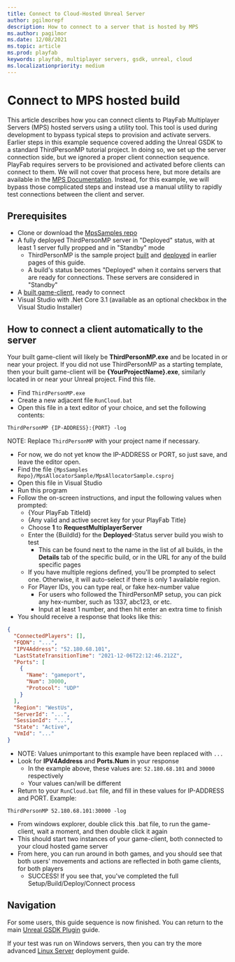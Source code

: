 ```yaml
---
title: Connect to Cloud-Hosted Unreal Server
author: pgilmorepf
description: How to connect to a server that is hosted by MPS
ms.author: pagilmor
ms.date: 12/08/2021
ms.topic: article
ms.prod: playfab
keywords: playfab, multiplayer servers, gsdk, unreal, cloud
ms.localizationpriority: medium
---
```


# Connect to MPS hosted build

This article describes how you can connect clients to PlayFab Multiplayer Servers (MPS) hosted servers using a utility tool. This tool is used during development to bypass typical steps to provision and activate servers. Earlier steps in this example sequence covered adding the Unreal GSDK to a standard ThirdPersonMP tutorial project. In doing so, we set up the server connection side, but we ignored a proper client connection sequence. PlayFab requires servers to be provisioned and activated before clients can connect to them. We will not cover that process here, but more details are available in the [MPS Documentation](../../connecting-clients-to-game-servers.md). Instead, for this example, we will bypass those complicated steps and instead use a manual utility to rapidly test connections between the client and server.

## Prerequisites

* Clone or download the [MpsSamples repo](https://github.com/PlayFab/MpsSamples)
* A fully deployed ThirdPersonMP server in "Deployed" status, with at least 1 server fully propped and in "Standby" mode
    * ThirdPersonMP is the sample project [built](building-the-third-person-mp-example-project.md) and [deployed](third-person-mp-example-project-cloud-deployment.md) in earlier pages of this guide.
    * A build's status becomes "Deployed" when it contains servers that are ready for connections. These servers are considered in "Standby"
* A [built game-client](building-the-third-person-mp-example-project.md), ready to connect
* Visual Studio with .Net Core 3.1 (available as an optional checkbox in the Visual Studio Installer)

## How to connect a client automatically to the server

Your built game-client will likely be __ThirdPersonMP.exe__ and be located in or near your project. If you did not use ThirdPersonMP as a starting template, then your built game-client will be __{YourProjectName}.exe__, similarly located in or near your Unreal project. Find this file.

* Find ```ThirdPersonMP.exe```
* Create a new adjacent file ```RunCloud.bat```
* Open this file in a text editor of your choice, and set the following contents:

```Batch
ThirdPersonMP {IP-ADDRESS}:{PORT} -log
```

NOTE: Replace ```ThirdPersonMP``` with your project name if necessary.

* For now, we do not yet know the IP-ADDRESS or PORT, so just save, and leave the editor open.
* Find the file ```{MpsSamples Repo}/MpsAllocatorSample/MpsAllocatorSample.csproj```
* Open this file in Visual Studio
* Run this program
* Follow the on-screen instructions, and input the following values when prompted:
    * {Your PlayFab TitleId}
    * {Any valid and active secret key for your PlayFab Title}
    * Choose __1__ to __RequestMultiplayerServer__
    * Enter the {BuildId} for the __Deployed__-Status server build you wish to test
        * This can be found next to the name in the list of all builds, in the __Details__ tab of the specific build, or in the URL for any of the build specific pages
    * If you have multiple regions defined, you'll be prompted to select one. Otherwise, it will auto-select if there is only 1 available region.
    * For Player IDs, you can type real, or fake hex-number value
        * For users who followed the ThirdPersonMP setup, you can pick any hex-number, such as 1337, abc123, or etc.
        * Input at least 1 number, and then hit enter an extra time to finish
* You should receive a response that looks like this:

```json
{
  "ConnectedPlayers": [],
  "FQDN": "...",
  "IPV4Address": "52.180.68.101",
  "LastStateTransitionTime": "2021-12-06T22:12:46.212Z",
  "Ports": [
    {
      "Name": "gameport",
      "Num": 30000,
      "Protocol": "UDP"
    }
  ],
  "Region": "WestUs",
  "ServerId": "...",
  "SessionId": "...",
  "State": "Active",
  "VmId": "..."
}
```

* NOTE: Values unimportant to this example have been replaced with ```...```
* Look for __IPV4Address__ and __Ports.Num__ in your response
    * In the example above, these values are: ```52.180.68.101``` and ```30000``` respectively
    * Your values can/will be different
* Return to your ```RunCloud.bat``` file, and fill in these values for IP-ADDRESS and PORT. Example:

```Batch
ThirdPersonMP 52.180.68.101:30000 -log
```

* From windows explorer, double click this .bat file, to run the game-client, wait a moment, and then double click it again
* This should start two instances of your game-client, both connected to your cloud hosted game server
* From here, you can run around in both games, and you should see that both users' movements and actions are reflected in both game clients, for both players
    * SUCCESS! If you see that, you've completed the full Setup/Build/Deploy/Connect process

## Navigation

For some users, this guide sequence is now finished. You can return to the main [Unreal GSDK Plugin](index.md) guide.

If your test was run on Windows servers, then you can try the more advanced [Linux Server](setting-up-a-linux-dedicated-server-on-playfab.md) deployment guide.
